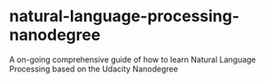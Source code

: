# natural-language-processing-nanodegree
A on-going comprehensive guide of how to learn Natural Language Processing based on the Udacity Nanodegree

